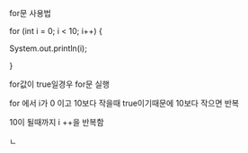 for문 사용법 

for (int i = 0; i < 10; i++)  {   

System.out.println(i);

}

for값이 true일경우 for문 실행

for 에서 i가 0 이고 10보다 작을때 true이기때문에 10보다 작으면  반복 

10이 될때까지 i ++을 반복함 

ㄴ